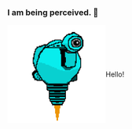 ### I am being perceived. 👋

<!-- ![SAM.gif](https://github.com/lxwooxy/lxwooxy/blob/main/SAM.gif) -->

<div style="display: flex; align-items: center;">
  <img src="https://github.com/lxwooxy/lxwooxy/blob/main/SAM.gif" width="auto" height="200" alt="Your GIF">
  <p>Hello!</p>
</div>




